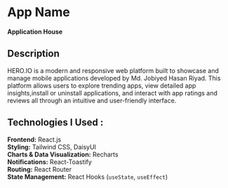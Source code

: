 
# App Name
**Application House**

## Description
HERO.IO is a modern and responsive web platform built to showcase and manage mobile applications developed by Md. Jobiyed Hasan Riyad. This platform allows users to explore trending apps, view detailed app insights,install or uninstall applications, and interact with app ratings and reviews all through an intuitive and user-friendly interface.

## Technologies I Used :

**Frontend:** React.js  
**Styling:** Tailwind CSS, DaisyUI  
**Charts & Data Visualization:** Recharts  
**Notifications:** React-Toastify  
**Routing:** React Router  
**State Management:** React Hooks (`useState`, `useEffect`)  
